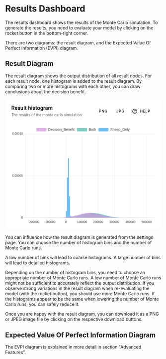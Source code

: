 # Results Dashboard

The results dashboard shows the results of the Monte Carlo simulation. To generate the results, you need to evaluate
your model by clicking on the rocket button in the bottom-right corner.

There are two diagrams: the result diagram, and the Expected Value Of Perfect Information (EVPI) diagram.

## Result Diagram

The result diagram shows the output distribution of all result nodes. For each result node, one histogram is added to
the result diagram. By comparing two or more histograms with each other, you can draw conclusions about the decision
benefit.

![Result Diagram](./result-diagram.webp)

You can influence how the result diagram is generated from the settings page. You can choose the number of histogram bins and the number of Monte Carlo runs.

A low number of bins will lead to coarse histograms. A large number of bins will lead to detailed histograms.

Depending on the number of histogram bins, you need to choose an appropriate number of Monte Carlo runs.
A low number of Monte Carlo runs might not be sufficient to accurately reflect the output distribution.
If you observe strong variations in the result diagram when re-evaluating the model (with the rocket button), you
should use more Monte Carlo runs.
If the histograms appear to be the same when lowering the number of Monte Carlo runs, you can safely reduce it.

Once you are happy with the result diagram, you can download it as a PNG or JPEG image file by clicking on the
respective download buttons.

## Expected Value Of Perfect Information Diagram

The EVPI diagram is explained in more detail in section "Advanced Features".
